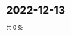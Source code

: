 # 2022-12-13

共 0 条

<!-- BEGIN WEIBO -->
<!-- 最后更新时间 Tue Dec 13 2022 06:13:48 GMT+0800 (China Standard Time) -->

<!-- END WEIBO -->
